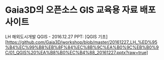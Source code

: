 # Gaia3D의 오픈소스 GIS 교육용 자료 배포 사이트

LH 해외도시개발 QGIS - 2016.12.27
  PPT: [QGIS 기초][https://github.com/Gaia3D/workshop/blob/master/20161227_LH_%ED%95%B4%EC%99%B8%EB%8F%84%EC%8B%9C%EA%B0%9C%EB%B0%9C/01_QGIS%20%EA%B8%B0%EC%B4%88_20161227.pptx?raw=true]
